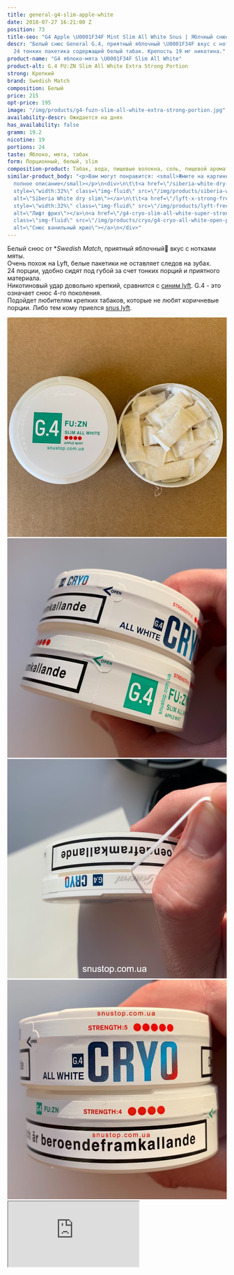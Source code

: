 ```yaml
---
title: general-g4-slim-apple-white
date: 2018-07-27 16:21:00 Z
position: 73
title-seo: "G4 Apple \U0001F34F Mint Slim All White Snus | Яблчный снюс"
descr: "Белый снюс General G.4, приятный яблочный \U0001F34F вкус с нотками мяты.
  24 тонких пакетика содержащий белый табак. Крепость 19 мг никотина."
product-name: "G4 яблоко-мята \U0001F34F Slim All White"
product-alt: G.4 FU:ZN Slim All White Extra Strong Portion
strong: Крепкий
brand: Swedish Match
composition: Белый
price: 215
opt-price: 195
image: "/img/products/g4-fuzn-slim-all-white-extra-strong-portion.jpg"
availability-descr: Ожидается на днях
has_availability: false
gramm: 19.2
nicotine: 19
portions: 24
taste: Яблоко, мята, табак
form: Порционный, белый, slim
composition-product: Табак, вода, пищевые волокна, соль, пищевой ароматизатор
similar-product_body: "<p>Вам могут понравится: <small>Жмите на картинки и читайте
  полное описание</small></p>\n<div>\n\t\t<a href=\"/siberia-white-dry-slim\"><img
  style=\"width:32%\" class=\"img-fluid\" src=\"/img/products/siberia-white-dry-slim/siberia-open-and-cryo.jpg\"
  alt=\"Siberia White dry slim\"></a>\n\t\t<a href=\"/lyft-x-strong-freeze-slim-white\"><img
  style=\"width:32%\" class=\"img-fluid\" src=\"/img/products/lyft-freeze/lyft-freeze-open.jpg\"
  alt=\"Лифт фриз\"></a>\n<a href=\"/g4-cryo-slim-all-white-super-strong\"><img style=\"width:32%\"
  class=\"img-fluid\" src=\"/img/products/cryo/g4-cryo-all-white-open-portion.jpg\"
  alt=\"Снюс ванильный крио\"></a>\n</div>"
---
```


Белый снюс от **Swedish Match*, приятный яблочный🍏 вкус с нотками мяты.<br>
Очень похож на Lyft, белые пакетики не оставляет следов на зубах.<br>
24 порции, удобно сидят под губой за счет тонких порций и приятного материала.<br>
Никотиновый удар довольно крепкий, сравнится с [синим lyft](/lyft-strong-ice-cool-mint-slim-all-white).
G.4 - это означает снюс 4-го поколения.<br>
Подойдет любителям крепких табаков, которые не любят коричневые порции. Либо тем кому приелся [snus lyft](/lyft).
<div class="popup-gallery d-flex mb-2">
	<a class="mr-2" href="/img/products/general-g4-slim-apple-white/g4-apple-snus-open.jpg" title="Яблочный G4 Белые порции"><img class="img-fluid" src="/img/products/general-g4-slim-apple-white/g4-apple-snus-open.jpg" alt="G4 Apple All White snus open"></a>
	<a class="mr-2" href="/img/products/cryo/cryo-and-apple-open.jpg" title="Как открыть банку? Потяните за open, след фото"><img class="img-fluid" src="/img/products/cryo/cryo-and-apple-open.jpg" alt="Ванильный g4 Cryo открыть"></a>
	<a class="mr-2" href="/img/products/cryo/how-open-cryo.jpg" title="Тяните ленточку"><img class="img-fluid" src="/img/products/cryo/how-open-cryo.jpg" alt="Ванильный g4 Cryo открываем"></a>
	<a href="/img/products/cryo/cryo-and-apple-strong.jpg" title="<a href='/g4-cryo-slim-all-white-super-strong'>Ванильный крио</a> очень похож на яблчный g4, но крио крепче."><img class="img-fluid" src="/img/products/cryo/cryo-and-apple-strong.jpg" alt="g4 cryo крепче чем g4 apple"></a>
</div>
<div class="embed-responsive embed-responsive-16by9 mb-3">
  <iframe class="embed-responsive-item" src="https://www.youtube.com/embed/wcHFyJgfeGI" allowfullscreen></iframe>
</div>